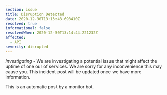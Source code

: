 ```yaml
---
section: issue
title: Disruption Detected
date: 2020-12-30T13:13:43.693410Z
resolved: true
informational: false
resolvedWhen: 2020-12-30T13:14:44.221232Z
affected:
  - API
severity: disrupted
---
```

*Investigating* - We are investigating a potential issue that might affect the uptime of one our of services. We are sorry for any inconvenience this may cause you. This incident post will be updated once we have more information.

This is an automatic post by a monitor bot.
        